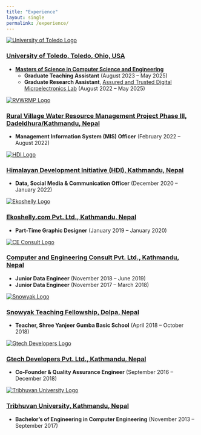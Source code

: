 ```yaml
---
title: "Experience"
layout: single
permalink: /experience/
---
```


<div class="timeline">

  <div class="timeline-item">
  <div class="timeline-marker"></div>
  <div class="timeline-content">
    <div class="timeline-header">
       <a href="https://www.utoledo.edu/" target="_blank">
        <img src="/assets/images/uot.png" alt="University of Toledo Logo" class="timeline-logo">
        <h3>University of Toledo, Toledo, Ohio, USA</h3>
       </a>
    </div>
    <ul class="timeline-roles">
      <li>
         <a href="https://www.utoledo.edu/engineering/electrical-engineering-computer-science/" target="_blank">
           <strong>Masters of Science in Computer Science and Engineering</strong>
         </a>
        <ul class="timeline-subroles">
          <li><strong>Graduate Teaching Assistant</strong> <span class="timeline-date">(August 2023 – May 2025)</span></li>
          <li><strong>Graduate Research Assistant</strong>, <a href="https://news.utoledo.edu/index.php/12_10_2020/utoledo-awarded-1-8-million-to-develop-workforce-in-specialized-area-of-cybersecurity" target="_blank">Assured and Trusted Digital Microelectronics Lab</a> <span class="timeline-date">(August 2022 – May 2025)</span></li>
        </ul>
      </li>
    </ul>
  </div>
</div>

  <div class="timeline-item">
    <div class="timeline-marker"></div>
    <div class="timeline-content">
      <div class="timeline-header">
         <a href="https://www.rvwrmp.org.np/" target="_blank">
          <img src="/assets/images/rvwrmp.png" alt="RVWRMP Logo" class="timeline-logo">
          <h3>Rural Village Water Resource Management Project Phase III, Dadeldhura/Kathmandu, Nepal</h3>
         </a>
      </div>
      <ul class="timeline-roles">
        <li><strong>Management Information System (MIS) Officer</strong> <span class="timeline-date">(February 2022 – August 2022)</span></li>
      </ul>
    </div>
  </div>

  <div class="timeline-item">
    <div class="timeline-marker"></div>
    <div class="timeline-content">
      <div class="timeline-header">
        <a href="https://hdinepal.org/" target="_blank">
          <img src="/assets/images/hdi.png" alt="HDI Logo" class="timeline-logo">
        <h3>Himalayan Development Initiative (HDI), Kathmandu, Nepal</h3></a>
      </div>
      <ul class="timeline-roles">
        <li><strong>Data, Social Media & Communication Officer</strong> <span class="timeline-date">(December 2020 – January 2022)</span></li>
      </ul>
    </div>
  </div>

  <div class="timeline-item">
    <div class="timeline-marker"></div>
    <div class="timeline-content">
      <div class="timeline-header">
         <a href="https://www.koselly.com/" target="_blank">
          <img src="/assets/images/ekoshelly.png" alt="Ekoshelly Logo" class="timeline-logo">
          <h3>Ekoshelly.com Pvt. Ltd., Kathmandu, Nepal</h3>
         </a>
      </div>
      <ul class="timeline-roles">
        <li><strong>Part-Time Graphic Designer</strong> <span class="timeline-date">(January 2019 – January 2020)</span></li>
      </ul>
    </div>
  </div>

  <div class="timeline-item">
    <div class="timeline-marker"></div>
    <div class="timeline-content">
      <div class="timeline-header">
         <a href="https://maps.app.goo.gl/b2Dz9L6fwtEjwaeY7" target="_blank">
           <img src="/assets/images/ceconsult.png" alt="CE Consult Logo" class="timeline-logo">
          <h3>Computer and Engineering Consult Pvt. Ltd., Kathmandu, Nepal</h3>
         </a>
      </div>
      <ul class="timeline-roles">
        <li><strong>Junior Data Engineer</strong> <span class="timeline-date">(November 2018 – June 2019)</span></li>
        <li><strong>Junior Data Engineer</strong> <span class="timeline-date">(November 2017 – March 2018)</span></li>
      </ul>
    </div>
  </div>

  <div class="timeline-item">
    <div class="timeline-marker"></div>
    <div class="timeline-content">
      <div class="timeline-header">
         <a href="https://www.facebook.com/snowyak.org" target="_blank">
          <img src="/assets/images/snowyak.png" alt="Snowyak Logo" class="timeline-logo">
          <h3>Snowyak Teaching Fellowship, Dolpa, Nepal</h3>
         </a>
      </div>
      <ul class="timeline-roles">
        <li><strong>Teacher, Shree Yanjeer Gumba Basic School</strong> <span class="timeline-date">(April 2018 – October 2018)</span></li>
      </ul>
    </div>
  </div>

  <div class="timeline-item">
    <div class="timeline-marker"></div>
    <div class="timeline-content">
      <div class="timeline-header">
         <a href="http://gtechdevelopers.com.np/" target="_blank">
          <img src="/assets/images/gtech.png" alt="Gtech Developers Logo" class="timeline-logo">
          <h3>Gtech Developers Pvt. Ltd., Kathmandu, Nepal</h3>
         </a>
      </div>
      <ul class="timeline-roles">
        <li><strong>Co-Founder & Quality Assurance Engineer</strong> <span class="timeline-date">(September 2016 – December 2018)</span></li>
      </ul>
    </div>
  </div>

  <div class="timeline-item">
    <div class="timeline-marker"></div>
    <div class="timeline-content">
      <div class="timeline-header">
         <a href="https://ioe.tu.edu.np/" target="_blank">
          <img src="/assets/images/tu.png" alt="Tribhuvan University Logo" class="timeline-logo">
          <h3>Tribhuvan University, Kathmandu, Nepal</h3>
         </a>
      </div>
      <ul class="timeline-roles">
        <li><strong>Bachelor’s of Engineering in Computer Engineering</strong> <span class="timeline-date">(November 2013 – September 2017)</span></li>
      </ul>
    </div>
  </div>

</div>
